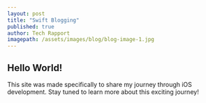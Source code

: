 ```yaml
---
layout: post
title: "Swift Blogging"
published: true
author: Tech Rapport
imagepath: /assets/images/blog/blog-image-1.jpg
---
```


## Hello World!

This site was made specifically to share my journey through iOS development.  Stay tuned to learn more about this exciting journey!
